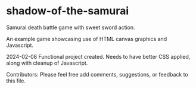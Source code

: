 # shadow-of-the-samurai
Samurai death battle game with sweet sword action.

An example game showcasing use of HTML canvas graphics and Javascript.

2024-02-08  Functional project created. Needs to have better CSS applied, along with cleanup of Javascript.

Contributors: Please feel free add comments, suggestions, or feedback to this file.
